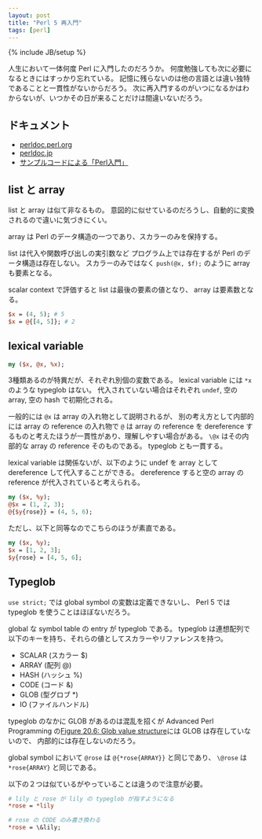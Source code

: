 ```yaml
---
layout: post
title: "Perl 5 再入門"
tags: [perl]
---
```

{% include JB/setup %}

人生において一体何度 Perl に入門したのだろうか。
何度勉強しても次に必要になるときにはすっかり忘れている。
記憶に残らないのは他の言語とは違い独特であることと一貫性がないからだろう。
次に再入門するのがいつになるかはわからないが、いつかその日が来ることだけは間違いないだろう。

## ドキュメント

* [perldoc.perl.org](http://perldoc.perl.org/)
* [perldoc.jp](http://perldoc.jp/)
* [サンプルコードによる「Perl入門」](http://d.hatena.ne.jp/perlcodesample/)

## list と array

list と array は似て非なるもの。
意図的に似せているのだろうし、自動的に変換されるので違いに気づきにくい。

array は Perl のデータ構造の一つであり、スカラーのみを保持する。

list は代入や関数呼び出しの実引数など
プログラム上では存在するが Perl のデータ構造は存在しない。
スカラーのみではなく `push(@x, $f);` のように array も要素となる。

scalar context で評価すると list は最後の要素の値となり、 array は要素数となる。

~~~perl
$x = (4, 5); # 5
$x = @{[4, 5]}; # 2
~~~

## lexical variable

~~~perl
my ($x, @x, %x);
~~~
3種類あるのが特異だが、それぞれ別個の変数である。
lexical variable には `*x` のような typeglob はない。
代入されていない場合はそれぞれ `undef`, 空の array, 空の hash で初期化される。

一般的には `@x` は array の入れ物として説明されるが、
別の考え方として内部的には array の reference の入れ物で
`@` は array の reference を dereference するものと考えたほうが一貫性があり、理解しやすい場合がある。
`\@x` はその内部的な array の reference そのものである。
typeglob とも一貫する。

lexical variable は関係ないが、以下のように undef を array として dereference して代入することができる。
dereference すると空の array の reference が代入されていると考えられる。

~~~perl
my ($x, %y);
@$x = (1, 2, 3);
@{$y{rose}} = (4, 5, 6);
~~~
ただし、以下と同等なのでこちらのほうが素直である。

~~~perl
my ($x, %y);
$x = [1, 2, 3];
$y{rose} = [4, 5, 6];
~~~


## Typeglob

`use strict;` では global symbol の変数は定義できないし、
Perl 5 では typeglob を使うことはほぼないだろう。

global な symbol table の entry が typeglob である。
typeglob は連想配列で以下のキーを持ち、それらの値としてスカラーやリファレンスを持つ。

* SCALAR (スカラー $)
* ARRAY (配列 @)
* HASH (ハッシュ %)
* CODE (コード &)
* GLOB (型グロブ *)
* IO (ファイルハンドル)

typeglob のなかに GLOB があるのは混乱を招くが
Advanced Perl Programming の[Figure 20.6: Glob value structure](http://docstore.mik.ua/orelly/perl/advprog/ch20_03.htm#ch20-38386)には GLOB は存在していないので、
内部的には存在しないのだろう。

global symbol において
`@rose` は `@{*rose{ARRAY}}` と同じであり、
`\@rose` は `*rose{ARRAY}` と同じである。

以下の２つは似ているがやっていることは違うので注意が必要。

~~~perl
# lily と rose が lily の typeglob が指すようになる
*rose = *lily

# rose の CODE のみ書き換わる
*rose = \&lily;
~~~

